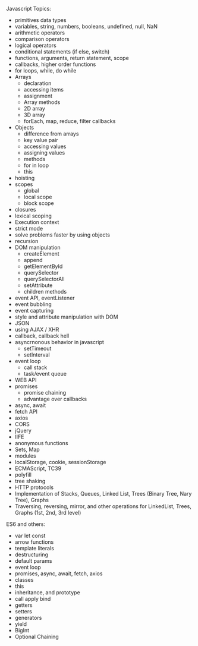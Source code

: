 Javascript Topics:

- primitives data types
- variables, string, numbers, booleans, undefined, null, NaN
- arithmetic operators
- comparison operators
- logical operators
- conditional statements (if else, switch)
- functions, arguments, return statement, scope
- callbacks, higher order functions
- for loops, while, do while
- Arrays
    - declaration
    - accessing items
    - assignment
    - Array methods
    - 2D array
    - 3D array
    - forEach, map, reduce, filter callbacks
- Objects
    - difference from arrays
    - key value pair
    - accessing values
    - assigning values
    - methods
    - for in loop
    - this
- hoisting
- scopes
    - global
    - local scope
    - block scope
- closures
- lexical scoping
- Execution context
- strict mode
- solve problems faster by using objects 
- recursion
- DOM manipulation 
    - createElement
    - append
    - getElementById
    - querySelector
    - querySelectorAll
    - setAttribute
    - children methods
- event API, eventListener
- event bubbling
- event capturing
- style and attribute manipulation with DOM
- JSON
- using AJAX / XHR
- callback, callback hell
- asyncrnonous behavior in javascript
    - setTimeout
    - setInterval
- event loop
    - call stack
    - task/event queue
- WEB API
- promises
    - promise chaining
    - advantage over callbacks
- async, await
- fetch API
- axios
- CORS
- jQuery
- IIFE
- anonymous functions
- Sets, Map
- modules
- localStorage, cookie, sessionStorage
- ECMAScript, TC39
- polyfill
- tree shaking
- HTTP protocols
- Implementation of Stacks, Queues, Linked List, Trees (Binary Tree, Nary Tree), Graphs
- Traversing, reversing, mirror, and other operations for LinkedList, Trees, Graphs (1st, 2nd, 3rd level)


ES6 and others:

- var let const
- arrow functions
- template literals
- destructuring
- default params
- event loop
- promises, async, await, fetch, axios
- classes
- this
- inheritance, and prototype
- call apply bind
- getters
- setters
- generators
- yield
- BigInt
- Optional Chaining